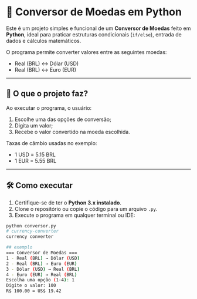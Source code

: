 # 💱 Conversor de Moedas em Python

Este é um projeto simples e funcional de um **Conversor de Moedas** feito em **Python**, ideal para praticar estruturas condicionais (`if/else`), entrada de dados e cálculos matemáticos.

O programa permite converter valores entre as seguintes moedas:
- Real (BRL) ↔ Dólar (USD)
- Real (BRL) ↔ Euro (EUR)

---

## 📌 O que o projeto faz?

Ao executar o programa, o usuário:
1. Escolhe uma das opções de conversão;
2. Digita um valor;
3. Recebe o valor convertido na moeda escolhida.

Taxas de câmbio usadas no exemplo:
- 1 USD = 5.15 BRL
- 1 EUR = 5.55 BRL

---

## 🛠 Como executar

1. Certifique-se de ter o **Python 3.x instalado**.
2. Clone o repositório ou copie o código para um arquivo `.py`.
3. Execute o programa em qualquer terminal ou IDE:

```bash
python conversor.py
# currency-converter
currency converter

## exemplo
=== Conversor de Moedas ===
1 - Real (BRL) → Dólar (USD)
2 - Real (BRL) → Euro (EUR)
3 - Dólar (USD) → Real (BRL)
4 - Euro (EUR) → Real (BRL)
Escolha uma opção (1-4): 1
Digite o valor: 100
R$ 100.00 = US$ 19.42

